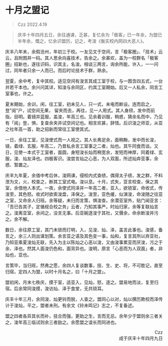 # 十月之盟记

> Czz 2022.4.19

> 庆丰十年四月五日，余往通课，乏甚，复忆余为「极客」已一年余，为盟已半年余，慨之，忆余识盟历，记之，考浚《衡实校内网四大恶人》。

庆丰八年末，余假沧州，年初三于校。一友见文于空间，言「极客圈」、「技术」云云，且附图并一码。其人思余向喜技术，告余之。余甚欢，盖为一校群名「极客圈」招新也，遂往识码，识其主，名浚。相谈三两言，询余所能，许入，一一问过，同年者只余一人而已。而后时论技术于群，熟余。

翌夏，余中考，复中其校。适见空间有浚言其成工室于校，与一图含四五式，一台并若干本也。余兴问其详，知浚与余同区，约其工室期始。后又一人私余，同言工室事也，许之。

夏末期始，余训，闲，往工室，初未见人，只一式，未电而断设。连而启之，登"阅"户，试空间无果， 留夹而去，再往，见一人用式。其人身颀，发中而前指，目明。着镜并蓝服，盖浚，年高三也。见余着训服，稍惑，猜余名而中，乃见有「阅」登，惧，复查余夹并试空间记也。相言欢甚，辞惜。后识浚之师亚，从亚之社年高一首，助之招新而常往工室使其式。

一日，余往工室，见浚使式而一人视之。其人长弗足余，面稍黝，发中而长浚，镜，着绿、玄服，年高二，乃昔私余言工室事之二者，灿也。其午同食而谈。又日，见使一本式于工室者，面圆，身短浚长灿而稍宽余，发短而神厚，同着绿、玄服，浚、灿友泽也。四极客识。浚尝言灿之心恶，为人双面，所述灿弃亚事，余惑、暂置之。

庆丰九年夏，余值中考后休，浚网课，侵校内式查绩，偶得太子绩，发之群，不料泄为文，火，校查之，断其工室式电。浚以息。十月，式失，亚言校查，保之其室，余借他人本式。一夜，余使式同泽并一年高二者，亚入，欲锁室，命收式，传浚至，其色怒。收式时欲索浚盘，泽保之。浚至，亚色缓，似演浚，命浚随之往亚之室，又命余人归班。余等疑，未归而言策，惧浚查。余潜亚室外，贴门闻亚言：「吾已告其子，定循规合校之务」云者，乃知其事严。时灿归家，余等复联灿言之。浚离亚室，余间之，没言无事。后亚婉逐浚于其社，又慑余，命余断浚并污之。余不解。

数日，余往原工室，其门未锁而灯明，入，见浚、灿、泽，盖言此事也。浚感，备言之，余三人则出谋划策。余言亚之语及其色变一事，灿和，复言其所以弃亚社，乃知亚乘夏浚灿无联，先入为主以陈灿之心恶以浚，又由浚事累亚而厌浚，污之于余、泽也。然其人面浚仍色和，面背异也。浚明，原言「心恶而为人双面」者，非灿也，亚也。

言策毕，当归班，然弗之愿，余四人复谈数事，技、生、史、将，不可胜记，直至归宿，定四人为盟，以时十月名之，曰「十月之盟」。

盟初闲，月末七秩庆，摸于室，适亚入，见灿，怒，逐之。盟易地而淡，复至归宿。后余常同浚摸，浚访灿、泽于食堂，无共琐耳。

庆丰十年三月，余同浚、灿更铃而脱，人查之。盟同心以对，灿以撰历欺校而泽传计于浚灿，平之，盟者未刑。有余文《铃未鸣记》志之，不复备述。

盟之四者各异其长而补，技合而强，更助之生，言而无忌。余年少于盟则余三者关之，浚年高三临试则余三者励之。余愿盟之谊长而同进也。

<p align="right">
Czz<br />
成于庆丰十年四月九日
</p>
